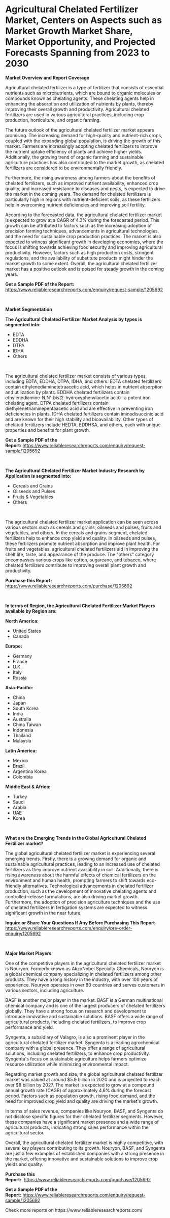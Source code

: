 <p><h1>Agricultural Chelated Fertilizer Market, Centers on Aspects such as Market Growth Market Share, Market Opportunity, and Projected Forecasts Spanning from 2023 to 2030</h1></p><p><strong>Market Overview and Report Coverage</strong></p>
<p><p>Agricultural chelated fertilizer is a type of fertilizer that consists of essential nutrients such as micronutrients, which are bound to organic molecules or compounds known as chelating agents. These chelating agents help in enhancing the absorption and utilization of nutrients by plants, thereby improving their overall growth and productivity. Agricultural chelated fertilizers are used in various agricultural practices, including crop production, horticulture, and organic farming.</p><p>The future outlook of the agricultural chelated fertilizer market appears promising. The increasing demand for high-quality and nutrient-rich crops, coupled with the expanding global population, is driving the growth of this market. Farmers are increasingly adopting chelated fertilizers to improve the nutrient uptake efficiency of plants and achieve higher yields. Additionally, the growing trend of organic farming and sustainable agriculture practices has also contributed to the market growth, as chelated fertilizers are considered to be environmentally friendly.</p><p>Furthermore, the rising awareness among farmers about the benefits of chelated fertilizers, such as improved nutrient availability, enhanced crop quality, and increased resistance to diseases and pests, is expected to drive the market in the coming years. The demand for chelated fertilizers is particularly high in regions with nutrient-deficient soils, as these fertilizers help in overcoming nutrient deficiencies and improving soil fertility.</p><p>According to the forecasted data, the agricultural chelated fertilizer market is expected to grow at a CAGR of 4.3% during the forecasted period. This growth can be attributed to factors such as the increasing adoption of precision farming techniques, advancements in agricultural technologies, and the need for sustainable crop production practices. The market is also expected to witness significant growth in developing economies, where the focus is shifting towards achieving food security and improving agricultural productivity. However, factors such as high production costs, stringent regulations, and the availability of substitute products might hinder the market growth to some extent. Overall, the agricultural chelated fertilizer market has a positive outlook and is poised for steady growth in the coming years.</p></p>
<p><strong>Get a Sample PDF of the Report:</strong> <a href="https://www.reliableresearchreports.com/enquiry/request-sample/1205692">https://www.reliableresearchreports.com/enquiry/request-sample/1205692</a></p>
<p>&nbsp;</p>
<p><strong>Market Segmentation</strong></p>
<p><strong>The Agricultural Chelated Fertilizer Market Analysis by types is segmented into:</strong></p>
<p><ul><li>EDTA</li><li>EDDHA</li><li>DTPA</li><li>IDHA</li><li>Others</li></ul></p>
<p>&nbsp;</p>
<p><p>The agricultural chelated fertilizer market consists of various types, including EDTA, EDDHA, DTPA, IDHA, and others. EDTA chelated fertilizers contain ethylenediaminetetraacetic acid, which helps in nutrient absorption and utilization by plants. EDDHA chelated fertilizers contain ethylenediamine-N,N'-bis(2-hydroxyphenylacetic acid)- a potent iron chelating agent. DTPA chelated fertilizers contain diethylenetriaminepentaacetic acid and are effective in preventing iron deficiencies in plants. IDHA chelated fertilizers contain iminodisuccinic acid and are known for their high stability and bioavailability. Other types of chelated fertilizers include HEDTA, EDDHSA, and others, each with unique properties and benefits for plant growth.</p></p>
<p><strong>Get a Sample PDF of the Report:</strong>&nbsp;<a href="https://www.reliableresearchreports.com/enquiry/request-sample/1205692">https://www.reliableresearchreports.com/enquiry/request-sample/1205692</a></p>
<p>&nbsp;</p>
<p><strong>The Agricultural Chelated Fertilizer Market Industry Research by Application is segmented into:</strong></p>
<p><ul><li>Cereals and Grains</li><li>Oilseeds and Pulses</li><li>Fruits & Vegetables</li><li>Others</li></ul></p>
<p>&nbsp;</p>
<p><p>The agricultural chelated fertilizer market application can be seen across various sectors such as cereals and grains, oilseeds and pulses, fruits and vegetables, and others. In the cereals and grains segment, chelated fertilizers help to enhance crop yield and quality. In oilseeds and pulses, these fertilizers promote nutrient absorption and improve plant health. For fruits and vegetables, agricultural chelated fertilizers aid in improving the shelf life, taste, and appearance of the produce. The "others" category encompasses various crops like cotton, sugarcane, and tobacco, where chelated fertilizers contribute to improving overall plant growth and productivity.</p></p>
<p><strong>Purchase this Report:</strong>&nbsp; <a href="https://www.reliableresearchreports.com/purchase/1205692">https://www.reliableresearchreports.com/purchase/1205692</a></p>
<p>&nbsp;</p>
<p><strong>In terms of Region, the Agricultural Chelated Fertilizer Market Players available by Region are:</strong></p>
<p>
    <p> <strong> North America: </strong>
        <ul>
            <li>United States</li>
            <li>Canada</li>
        </ul>
        </p> 
    <p> <strong> Europe: </strong>
        <ul>
            <li>Germany</li>
            <li>France</li>
            <li>U.K.</li>
            <li>Italy</li>
            <li>Russia</li>
        </ul>
        </p> 
    <p> <strong> Asia-Pacific: </strong>
        <ul>
            <li>China</li>
            <li>Japan</li>
            <li>South Korea</li>
            <li>India</li>
            <li>Australia</li>
            <li>China Taiwan</li>
            <li>Indonesia</li>
            <li>Thailand</li>
            <li>Malaysia</li>
        </ul>
        </p> 
    <p> <strong> Latin America: </strong>
        <ul>
            <li>Mexico</li>
            <li>Brazil</li>
            <li>Argentina Korea</li>
            <li>Colombia</li>
        </ul>
        </p> 
    <p> <strong> Middle East & Africa: </strong>
        <ul>
            <li>Turkey</li>
            <li>Saudi</li>
            <li>Arabia</li>
            <li>UAE</li>
            <li>Korea</li>
        </ul>
    </p>
    </p>
<p>&nbsp;</p>
<p><strong>What are the Emerging Trends in the Global Agricultural Chelated Fertilizer market?</strong></p>
<p><p>The global agricultural chelated fertilizer market is experiencing several emerging trends. Firstly, there is a growing demand for organic and sustainable agricultural practices, leading to an increased use of chelated fertilizers as they improve nutrient availability in soil. Additionally, there is rising awareness about the harmful effects of chemical fertilizers on the environment and human health, prompting farmers to shift towards eco-friendly alternatives. Technological advancements in chelated fertilizer production, such as the development of innovative chelating agents and controlled-release formulations, are also driving market growth. Furthermore, the adoption of precision agriculture techniques and the use of chelated fertilizers in fertigation systems are expected to witness significant growth in the near future.</p></p>
<p><strong>Inquire or Share Your Questions If Any Before Purchasing This Report</strong>- <a href="https://www.reliableresearchreports.com/enquiry/pre-order-enquiry/1205692">https://www.reliableresearchreports.com/enquiry/pre-order-enquiry/1205692</a></p>
<p>&nbsp;</p>
<p><strong>Major Market Players</strong></p>
<p><p>One of the competitive players in the agricultural chelated fertilizer market is Nouryon. Formerly known as AkzoNobel Specialty Chemicals, Nouryon is a global chemical company specializing in chelated fertilizers among other products. They have a long history in the industry, with over 100 years of experience. Nouryon operates in over 80 countries and serves customers in various sectors, including agriculture.</p><p>BASF is another major player in the market. BASF is a German multinational chemical company and is one of the largest producers of chelated fertilizers globally. They have a strong focus on research and development to introduce innovative and sustainable solutions. BASF offers a wide range of agricultural products, including chelated fertilizers, to improve crop performance and yield.</p><p>Syngenta, a subsidiary of Valagro, is also a prominent player in the agricultural chelated fertilizer market. Syngenta is a leading agrochemical company with a global presence. They offer a range of agricultural solutions, including chelated fertilizers, to enhance crop productivity. Syngenta's focus on sustainable agriculture helps farmers optimize resource utilization while minimizing environmental impact.</p><p>Regarding market growth and size, the global agricultural chelated fertilizer market was valued at around $5.9 billion in 2020 and is projected to reach over $8 billion by 2027. The market is expected to grow at a compound annual growth rate (CAGR) of approximately 4.6% during the forecast period. Factors such as population growth, rising food demand, and the need for improved crop yield and quality are driving the market's growth.</p><p>In terms of sales revenue, companies like Nouryon, BASF, and Syngenta do not disclose specific figures for their chelated fertilizer segments. However, these companies have a significant market presence and a wide range of agricultural products, indicating strong sales performance within the agricultural sector.</p><p>Overall, the agricultural chelated fertilizer market is highly competitive, with several key players contributing to its growth. Nouryon, BASF, and Syngenta are just a few examples of established companies with a strong presence in the market, offering innovative and sustainable solutions to improve crop yields and quality.</p></p>
<p><strong>Purchase this Report:</strong>&nbsp;&nbsp;<a href="https://www.reliableresearchreports.com/purchase/1205692">https://www.reliableresearchreports.com/purchase/1205692</a></p>
<p></p>
<p><strong>Get a Sample PDF of the Report:</strong>&nbsp;<a href="https://www.reliableresearchreports.com/enquiry/request-sample/1205692">https://www.reliableresearchreports.com/enquiry/request-sample/1205692</a></p>
<p>Check more reports on https://www.reliableresearchreports.com/</p>